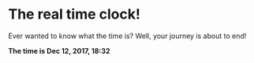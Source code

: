 # The real time clock!

Ever wanted to know what the time is? Well, your journey is about to end!

**The time is Dec 12, 2017, 18:32**